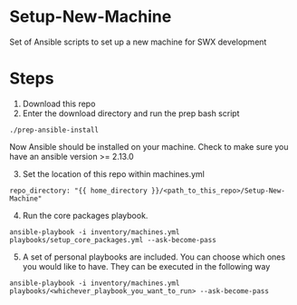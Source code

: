 # Setup-New-Machine
Set of Ansible scripts to set up a new machine for SWX development

# Steps
1. Download this repo
2. Enter the download directory and run the prep bash script
```
./prep-ansible-install
```
Now Ansible should be installed on your machine. Check to make sure you have an ansible version >= 2.13.0

3. Set the location of this repo within machines.yml
```
repo_directory: "{{ home_directory }}/<path_to_this_repo>/Setup-New-Machine"
```

4. Run the core packages playbook.
```
ansible-playbook -i inventory/machines.yml playbooks/setup_core_packages.yml --ask-become-pass
```

5. A set of personal playbooks are included. You can choose which ones you would like to have. They can be executed in the following way
```
ansible-playbook -i inventory/machines.yml playbooks/<whichever_playbook_you_want_to_run> --ask-become-pass
```


